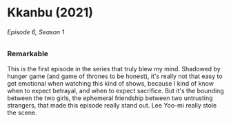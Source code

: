 # Kkanbu (2021)
###### Episode 6, Season 1

### Remarkable

This is the first episode in the series that truly blew my mind. Shadowed by hunger game (and game of thrones to be honest), it's really not that easy to get emotional when watching this kind of shows, because I kind of know when to expect betrayal, and when to expect sacrifice. But it's the bounding between the two girls, the ephemeral friendship between two untrusting strangers, that made this episode really stand out. Lee Yoo-mi really stole the scene.

